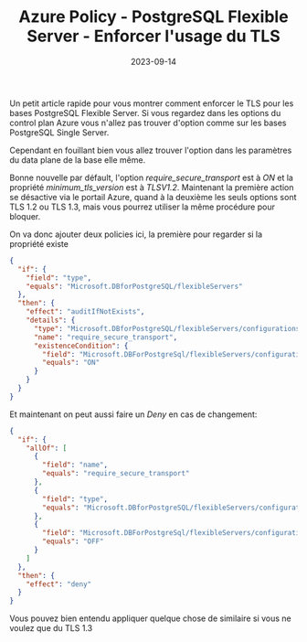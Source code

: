 ﻿---
layout: post
title: Azure Policy - PostgreSQL Flexible Server - Enforcer l'usage du TLS
date: 2023-09-14
categories: ["Azure", "Policy"]
comments_id: 186 
---

Un petit article rapide pour vous montrer comment enforcer le TLS pour les bases PostgreSQL Flexible Server. Si vous regardez dans les options du control plan Azure vous n'allez pas trouver d'option comme sur les bases PostgreSQL Single Server.

Cependant en fouillant bien vous allez trouver l'option dans les paramètres du data plane de la base elle même.

Bonne nouvelle par défault, l'option _require_secure_transport_ est à _ON_ et la propriété _minimum_tls_version_ est à _TLSV1.2_.
Maintenant la première action se désactive via le portail Azure, quand à la deuxième les seuls options sont TLS 1.2 ou TLS 1.3, mais vous pourrez utiliser la même procédure pour bloquer.

On va donc ajouter deux policies ici, la première pour regarder si la propriété existe

```json
{
  "if": {
    "field": "type",
    "equals": "Microsoft.DBforPostgreSQL/flexibleServers"
  },
  "then": {
    "effect": "auditIfNotExists",
    "details": {
      "type": "Microsoft.DBforPostgreSQL/flexibleServers/configurations",
      "name": "require_secure_transport",
      "existenceCondition": {
        "field": "Microsoft.DBForPostgreSql/flexibleServers/configurations/value",
        "equals": "ON"
      }
    }
  }
}
```

Et maintenant on peut aussi faire un _Deny_ en cas de changement:

```json
{
  "if": {
    "allOf": [
      {
        "field": "name",
        "equals": "require_secure_transport"
      },
      {
        "field": "type",
        "equals": "Microsoft.DBforPostgreSQL/flexibleServers/configurations"
      },
      {
        "field": "Microsoft.DBForPostgreSql/flexibleServers/configurations/value",
        "equals": "OFF"
      }
    ]
  },
  "then": {
    "effect": "deny"
  }
}
```

Vous pouvez bien entendu appliquer quelque chose de similaire si vous ne voulez que du TLS 1.3
